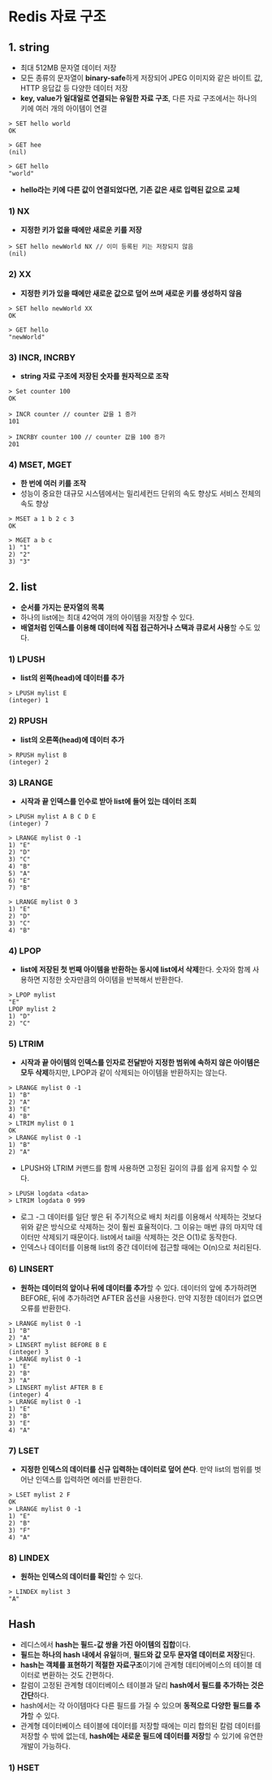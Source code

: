# Redis 자료 구조
## 1. string
- 최대 512MB 문자열 데이터 저장
- 모든 종류의 문자열이 **binary-safe**하게 저장되어 JPEG 이미지와 같은 바이트 값, HTTP 응답값 등 다양한 데이터 저장
- **key, value가 일대일로 연결되는 유일한 자료 구조**, 다른 자료 구조에서는 하나의 키에 여러 개의 아이템이 연결
```redis
> SET hello world
OK

> GET hee
(nil)

> GET hello
"world"
```
- **hello라는 키에 다른 값이 연결되었다면, 기존 값은 새로 입력된 값으로 교체**

### 1) NX
- **지정한 키가 없을 때에만 새로운 키를 저장**
```redis
> SET hello newWorld NX // 이미 등록된 키는 저장되지 않음
(nil)
```

### 2) XX
- **지정한 키가 있을 때에만 새로운 값으로 덮어 쓰며 새로운 키를 생성하지 않음**
```redis
> SET hello newWorld XX
OK

> GET hello
"newWorld"
```

### 3) INCR, INCRBY
- **string 자료 구조에 저장된 숫자를 원자적으로 조작**
```redis
> Set counter 100
OK

> INCR counter // counter 값을 1 증가
101

> INCRBY counter 100 // counter 값을 100 증가
201
```

### 4) MSET, MGET
- **한 번에 여러 키를 조작**
- 성능이 중요한 대규모 시스템에서는 밀리세컨드 단위의 속도 향상도 서비스 전체의 속도 향상
```redis
> MSET a 1 b 2 c 3
OK

> MGET a b c
1) "1"
2) "2"
3) "3" 
```

## 2. list
- **순서를 가지는 문자열의 목록**
- 하나의 list에는 최대 42억여 개의 아이템을 저장할 수 있다.
- **배열처럼 인덱스를 이용해 데이터에 직접 접근하거나 스택과 큐로서 사용**할 수도 있다.

### 1) LPUSH
- **list의 왼쪽(head)에 데이터를 추가**
```redis
> LPUSH mylist E
(integer) 1
```

### 2) RPUSH
- **list의 오른쪽(head)에 데이터 추가**
```redis
> RPUSH mylist B
(integer) 2
```

### 3) LRANGE
- **시작과 끝 인덱스를 인수로 받아 list에 들어 있는 데이터 조회**
```redis
> LPUSH mylist A B C D E
(integer) 7

> LRANGE mylist 0 -1
1) "E"
2) "D"
3) "C"
4) "B"
5) "A"
6) "E"
7) "B"

> LRANGE mylist 0 3
1) "E"
2) "D"
3) "C"
4) "B"
```

### 4) LPOP
- **list에 저장된 첫 번째 아이템을 반환하는 동시에 list에서 삭제**한다. 숫자와 함께 사용하면 지정한 숫자만큼의 아이템을 반복해서 반환한다.
```redis
> LPOP mylist
"E"
LPOP mylist 2
1) "D"
2) "C"
```

### 5) LTRIM
- **시작과 끝 아이템의 인덱스를 인자로 전달받아 지정한 범위에 속하지 않은 아이템은 모두 삭제**하지만, LPOP과 같이 삭제되는 아이템을 반환하지는 않는다.
```redis
> LRANGE mylist 0 -1
1) "B"
2) "A"
3) "E"
4) "B"
> LTRIM mylist 0 1
OK
> LRANGE mylist 0 -1
1) "B"
2) "A"
```
- LPUSH와 LTRIM 커맨드를 함께 사용하면 고정된 길이의 큐를 쉽게 유지할 수 있다.
```redis
> LPUSH logdata <data>
> LTRIM logdata 0 999
```
- 로그
-그 데이터를 일단 쌓은 뒤 주기적으로 배치 처리를 이용해서 삭제하는 것보다 위와 같은 방식으로 삭제하는 것이 훨씬 효율적이다. 그 이유는 매번 큐의 마지막 데이터만 삭제되기 때문이다. list에서 tail을 삭제하는 것은 O(1)로 동작한다.
- 인덱스나 데이터를 이용해 list의 중간 데이터에 접근할 때에는 O(n)으로 처리된다.

### 6) LINSERT
- **원하는 데이터의 앞이나 뒤에 데이터를 추가**할 수 있다. 데이터의 앞에 추가하려면 BEFORE, 뒤에 추가하려면 AFTER 옵션을 사용한다. 만약 지정한 데이터가 없으면 오류를 반환한다.
```redis
> LRANGE mylist 0 -1
1) "B"
2) "A"
> LINSERT mylist BEFORE B E
(integer) 3
> LRANGE mylist 0 -1
1) "E"
2) "B"
3) "A"
> LINSERT mylist AFTER B E
(integer) 4
> LRANGE mylist 0 -1
1) "E"
2) "B"
3) "E"
4) "A"
```  

### 7) LSET
- **지정한 인덱스의 데이터를 신규 입력하는 데이터로 덮어 쓴다**. 만약 list의 범위를 벗어난 인덱스를 입력하면 에러를 반환한다.
```redis
> LSET mylist 2 F
OK
> LRANGE mylist 0 -1
1) "E"
2) "B"
3) "F"
4) "A"
```

### 8) LINDEX
- **원하는 인덱스의 데이터를 확인**할 수 있다.
```redis
> LINDEX mylist 3
"A"
```

## Hash
- 레디스에서 **hash는 필드-값 쌍을 가진 아이템의 집합**이다.
- **필드는 하나의 hash 내에서 유일**하며, **필드와 값 모두 문자열 데이터로 저장**된다.
- **hash는 객체를 표현하기 적절한 자료구조**이기에 관계형 데티어베이스의 테이블 데이터로 변환하는 것도 간편하다.
- 칼럼이 고정된 관계형 데이터베이스 테이블과 달리 **hash에서 필드를 추가하는 것은 간단**하다.
- hash에서는 각 아이템마다 다른 필드를 가질 수 있으며 **동적으로 다양한 필드를 추가**할 수 있다.
- 관계형 데이터베이스 테이블에 데이터를 저장할 때에는 미리 합의된 칼럼 데이터를 저장할 수 밖에 없는데, **hash에는 새로운 필드에 데이터를 저장**할 수 있기에 유연한 개발이 가능하다.

### 1) HSET